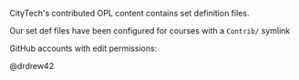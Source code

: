 CityTech's contributed OPL content contains set definition files.

Our set def files have been configured for courses with a `Contrib/` symlink

GitHub accounts with edit permissions:

@drdrew42
